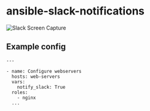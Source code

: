 # ansible-slack-notifications


![Slack Screen Capture](screen_capture.gif)

## Example config
```
---

- name: Configure webservers
  hosts: web-servers
  vars:
    notify_slack: True
  roles:
    - nginx
  ...
```
